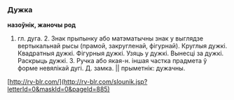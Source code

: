 ### Дужка
**назоўнік, жаночы род**

1. гл. дуга. 2. Знак прыпынку або матэматычны знак у выглядзе вертыкальнай рысы (прамой, закругленай, фігурнай). Круглыя дужкі. Квадратныя дужкі. Фігурныя дужкі. Узяць у дужкі. Вынесці за дужкі. Раскрыць дужкі. 3. Ручка або якая-н. іншая частка прадмета ў форме невялікай дугі. Д. замка. || прыметнік: дужачны.

<a rel="author">[http://rv-blr.com/](http://rv-blr.com/slounik.jsp?letterId=0&maskId=0&pageId=885)</a>
